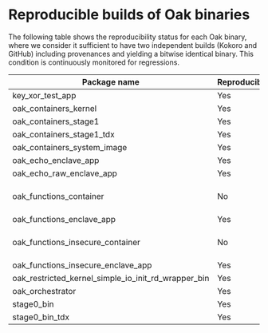 # Reproducible builds of Oak binaries

The following table shows the reproducibility status for each Oak binary, where
we consider it sufficient to have two independent builds (Kokoro and GitHub)
including provenances and yielding a bitwise identical binary. This condition is
continuously monitored for regressions.

| Package name                                        | Reproducibility | Comment                   |
| --------------------------------------------------- | --------------- | ------------------------- |
| key_xor_test_app                                    | Yes             |                           |
| oak_containers_kernel                               | Yes             |                           |
| oak_containers_stage1                               | Yes             |                           |
| oak_containers_stage1_tdx                           | Yes             |                           |
| oak_containers_system_image                         | Yes             |                           |
| oak_echo_enclave_app                                | Yes             |                           |
| oak_echo_raw_enclave_app                            | Yes             |                           |
| oak_functions_container                             | No              | GitHub provenance missing |
| oak_functions_enclave_app                           | Yes             |                           |
| oak_functions_insecure_container                    | No              | GitHub provenance missing |
| oak_functions_insecure_enclave_app                  | Yes             |                           |
| oak_restricted_kernel_simple_io_init_rd_wrapper_bin | Yes             |                           |
| oak_orchestrator                                    | Yes             |                           |
| stage0_bin                                          | Yes             |                           |
| stage0_bin_tdx                                      | Yes             |                           |
